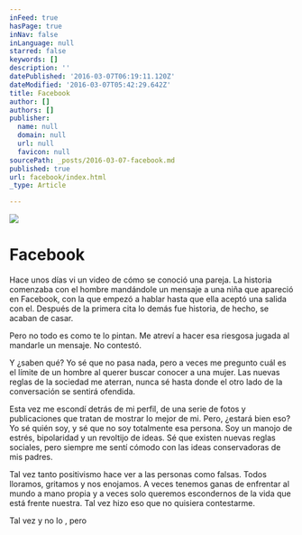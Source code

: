 ```yaml
---
inFeed: true
hasPage: true
inNav: false
inLanguage: null
starred: false
keywords: []
description: ''
datePublished: '2016-03-07T06:19:11.120Z'
dateModified: '2016-03-07T05:42:29.642Z'
title: Facebook
author: []
authors: []
publisher:
  name: null
  domain: null
  url: null
  favicon: null
sourcePath: _posts/2016-03-07-facebook.md
published: true
url: facebook/index.html
_type: Article

---
```

![](https://the-grid-user-content.s3-us-west-2.amazonaws.com/51bd0689-1941-43c6-a7bd-2f65b6dd2f75.png)

# Facebook

Hace unos días vi un video de cómo se conoció una pareja. La historia comenzaba con el hombre mandándole un mensaje a una niña que apareció en Facebook, con la que empezó a hablar hasta que ella aceptó una salida con el. Después de la primera cita lo demás fue historia, de hecho, se acaban de casar.

Pero no todo es como te lo pintan. Me atreví a hacer esa riesgosa jugada al mandarle un mensaje. No contestó.

Y ¿saben qué? Yo sé que no pasa nada, pero a veces me pregunto cuál es el límite de un hombre al querer buscar conocer a una mujer. Las nuevas reglas de la sociedad me aterran, nunca sé hasta donde el otro lado de la conversación se sentirá ofendida.

Esta vez me escondí detrás de mi perfil, de una serie de fotos y publicaciones que tratan de mostrar lo mejor de mi. Pero, ¿estará bien eso? Yo sé quién soy, y sé que no soy totalmente esa persona. Soy un manojo de estrés, bipolaridad y un revoltijo de ideas. Sé que existen nuevas reglas sociales, pero siempre me sentí cómodo con las ideas conservadoras de mis padres.

Tal vez tanto positivismo hace ver a las personas como falsas. Todos lloramos, gritamos y nos enojamos. A veces tenemos ganas de enfrentar al mundo a mano propia y a veces solo queremos escondernos de la vida que está frente nuestra. Tal vez hizo eso que no quisiera contestarme.

Tal vez y no lo , pero